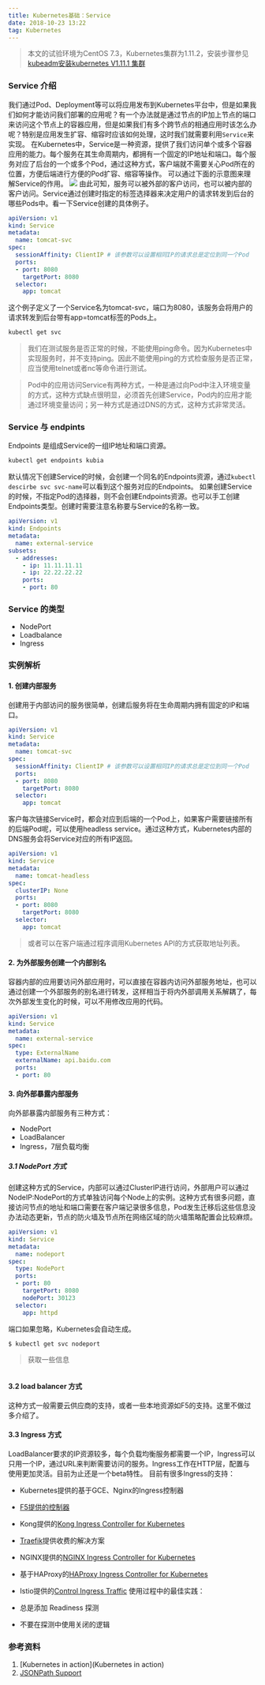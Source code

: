 ```yaml
---
title: Kubernetes基础：Service
date: 2018-10-23 13:22
tag: Kubernetes
---
```


> 本文的试验环境为CentOS 7.3，Kubernetes集群为1.11.2，安装步骤参见[kubeadm安装kubernetes V1.11.1 集群](https://www.edulinks.cn/2018/07/24/20180724-kubeadm-install-kubernetes/)

### Service 介绍

我们通过Pod、Deployment等可以将应用发布到Kubernetes平台中，但是如果我们如何才能访问我们部署的应用呢？有一个办法就是通过节点的IP加上节点的端口来访问这个节点上的容器应用，但是如果我们有多个跨节点的相通应用时该怎么办呢？特别是应用发生扩容、缩容时应该如何处理，这时我们就需要利用```Service```来实现。
在Kubernetes中，Service是一种资源，提供了我们访问单个或多个容器应用的能力。每个服务在其生命周期内，都拥有一个固定的IP地址和端口。每个服务对应了后台的一个或多个Pod，通过这种方式，客户端就不需要关心Pod所在的位置，方便后端进行方便的Pod扩容、缩容等操作。
可以通过下面的示意图来理解Service的作用。
![](./20181023-kubernetes-service/39469-20181023132306675-1899988743.png)
由此可知，服务可以被外部的客户访问，也可以被内部的客户访问。Service通过创建时指定的标签选择器来决定用户的请求转发到后台的哪些Pods中。看一下Service创建的具体例子。

```yaml
apiVersion: v1
kind: Service
metadata:
  name: tomcat-svc
spec:
  sessionAffinity: ClientIP # 该参数可以设置相同IP的请求总是定位到同一个Pod
  ports:
  - port: 8080
    targetPort: 8080
  selector:
    app: tomcat
```
这个例子定义了一个Service名为tomcat-svc，端口为8080，该服务会将用户的请求转发到后台带有app=tomcat标签的Pods上。
```bash
kubectl get svc
```
> 我们在测试服务是否正常的时候，不能使用ping命令。因为Kubernetes中实现服务时，并不支持ping。因此不能使用ping的方式检查服务是否正常，应当使用telnet或者nc等命令进行测试。

> Pod中的应用访问Service有两种方式，一种是通过向Pod中注入环境变量的方式，这种方式缺点很明显，必须首先创建Service，Pod内的应用才能通过环境变量访问；另一种方式是通过DNS的方式，这种方式非常灵活。


### Service 与 endpints
Endpoints 是组成Service的一组IP地址和端口资源。
```bash
kubectl get endpoints kubia
```
默认情况下创建Service的时候，会创建一个同名的Endpoints资源，通过```kubectl descirbe svc svc-name```可以看到这个服务对应的Endpoints。
如果创建Service的时候，不指定Pod的选择器，则不会创建Endpoints资源。也可以手工创建Endpoints类型。创建时需要注意名称要与Service的名称一致。
```yaml
apiVersion: v1
kind: Endpoints
metadata: 
  name: external-service
subsets:
  - addresses:
    - ip: 11.11.11.11
    - ip: 22.22.22.22
    ports:
    - port: 80
```

### Service 的类型

* NodePort
* Loadbalance
* Ingress

### 实例解析

#### 1. 创建内部服务
创建用于内部访问的服务很简单，创建后服务将在生命周期内拥有固定的IP和端口。
```yaml
apiVersion: v1
kind: Service
metadata:
  name: tomcat-svc
spec:
  sessionAffinity: ClientIP # 该参数可以设置相同IP的请求总是定位到同一个Pod
  ports:
  - port: 8080
    targetPort: 8080
  selector:
    app: tomcat
```
客户每次链接Service时，都会对应到后端的一个Pod上，如果客户需要链接所有的后端Pod呢，可以使用headless service。通过这种方式，Kubernetes内部的DNS服务会将Service对应的所有IP返回。
```yaml
apiVersion: v1
kind: Service
metadata:
  name: tomcat-headless
spec:
  clusterIP: None
  ports:
  - port: 8080
    targetPort: 8080
  selector:
    app: tomcat
```
> 或者可以在客户端通过程序调用Kubernetes API的方式获取地址列表。


#### 2. 为外部服务创建一个内部别名
容器内部的应用要访问外部应用时，可以直接在容器内访问外部服务地址，也可以通过创建一个外部服务的别名进行转发，这样相当于将内外部调用关系解耦了，每次外部发生变化的时候，可以不用修改应用的代码。
```yaml
apiVersion: v1
kind: Service
metadata:
  name: external-service
spec:
  type: ExternalName
  externalName: api.baidu.com
  ports:
  - port: 80
```

#### 3. 向外部暴露内部服务
向外部暴露内部服务有三种方式：

* NodePort
* LoadBalancer
* Ingress，7层负载均衡

##### 3.1 NodePort 方式
创建这种方式的Service，内部可以通过ClusterIP进行访问，外部用户可以通过NodeIP:NodePort的方式单独访问每个Node上的实例。这种方式有很多问题，直接访问节点的地址和端口需要在客户端记录很多信息，Pod发生迁移后这些信息没办法动态更新，节点的防火墙及节点所在网络区域的防火墙策略配置会比较麻烦。
```yaml
apiVersion: v1
kind: Service
metadata:
  name: nodeport
spec:
  type: NodePort
  ports:
  - port: 80
    targetPort: 8080
    nodePort: 30123
  selector:
    app: httpd
```
端口如果忽略，Kubernetes会自动生成。
```bash
$ kubectl get svc nodeport
```
> 获取一些信息

```kubectl get nodes -o jsonpath='{.items[*].status.addresses[?(@.type="InternalIP")].address}'

```

#### 3.2 load balancer 方式
这种方式一般需要云供应商的支持，或者一些本地资源如F5的支持。这里不做过多介绍了。

#### 3.3 Ingress 方式
LoadBalancer要求的IP资源较多，每个负载均衡服务都需要一个IP，Ingress可以只用一个IP，通过URL来判断需要访问的服务。Ingress工作在HTTP层，配置与使用更加灵活。目前为止还是一个beta特性。
目前有很多Ingress的支持：

* Kubernetes提供的基于GCE、Nginx的Ingress控制器
* [F5提供的控制器](http://clouddocs.f5.com/products/connectors/k8s-bigip-ctlr/latest)
* Kong提供的[Kong Ingress Controller for Kubernetes](https://konghq.com/blog/kubernetes-ingress-controller-for-kong/)
* [Traefik](https://github.com/containous/traefik)提供收费的解决方案
* NGINX提供的[NGINX Ingress Controller for Kubernetes](https://www.nginx.com/products/nginx/kubernetes-ingress-controller)
* 基于HAProxy的[HAProxy Ingress Controller for Kubernetes](https://www.haproxy.com/blog/haproxy_ingress_controller_for_kubernetes/)
* Istio提供的[Control Ingress Traffic](https://istio.io/docs/tasks/traffic-management/ingress/)
使用过程中的最佳实践：

* 总是添加 Readiness 探测
* 不要在探测中使用关闭的逻辑

### 参考资料

1. [Kubernetes in action](Kubernetes in action)
2. [JSONPath Support](https://kubernetes.io/docs/reference/kubectl/jsonpath/)













